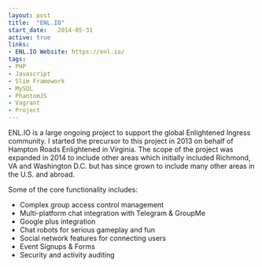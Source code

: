 ```yaml
---
layout: post
title:  "ENL.IO"
start_date:   2014-05-31
active: true
links:
- ENL.IO Website: https://enl.io/
tags:
- PHP
- Javascript
- Slim Framework
- MySQL
- PhantomJS
- Vagrant
- Project
---
```


ENL.IO is a large ongoing project to support the global Enlightened Ingress community. <!--more-->
I started the precursor to this project in 2013 on behalf of Hampton Roads Enlightened in Virginia. The scope of the project was expanded in 2014 to include other areas which initially included Richmond, VA and Washington D.C. but has since grown to include many other areas in the U.S. and abroad.

Some of the core functionality includes:
- Complex group access control management
- Multi-platform chat integration with Telegram & GroupMe
- Google plus integration
- Chat robots for serious gameplay and fun
- Social network features for connecting users
- Event Signups & Forms
- Security and activity auditing
